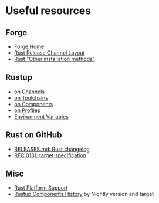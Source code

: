 # Useful resources

## Forge

- [Forge Home](https://forge.rust-lang.org/)
- [Rust Release Channel Layout](https://forge.rust-lang.org/infra/channel-layout.html)
- [Rust "Other installation methods"](https://forge.rust-lang.org/infra/other-installation-methods.html)

## Rustup

- [on Channels](https://rust-lang.github.io/rustup/concepts/channels.html)
- [on Toolchains](https://rust-lang.github.io/rustup/concepts/toolchains.html)
- [on Components](https://rust-lang.github.io/rustup/concepts/components.html)
- [on Profiles](https://rust-lang.github.io/rustup/concepts/profiles.html)
- [Environment Variables](https://rust-lang.github.io/rustup/environment-variables.html)

## Rust on GitHub

- [RELEASES.md: Rust changelog](https://raw.githubusercontent.com/rust-lang/rust/master/RELEASES.md)
- [RFC 0131: target specification](https://github.com/rust-lang/rfcs/blob/master/text/0131-target-specification.md#detailed-design)

## Misc

- [Rust Platform Support](https://doc.rust-lang.org/rustc/platform-support.html)
- [Rustup Components History](https://rust-lang.github.io/rustup-components-history/index.html) by Nightly version and
  target